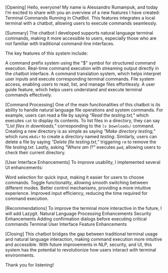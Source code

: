 [Opening]
Hello, everyone! My name is Alessandro Rumampuk, and today I’m excited to share with you an overview of a new features I have created: Terminal Commands Running in ChatBot. This features integrates a local terminal with a chatbot, allowing users to execute commands seamlessly.

[Summary]
The chatbot I developed supports natural language terminal commands, making it more accessible to users, especially those who are not familiar with traditional command-line interfaces.

The key features of this system include:

A command prefix system using the "$" symbol for structured command execution.
Real-time command execution with streaming output directly in the chatbot interface.
A command translation system, which helps interpret user inputs and execute corresponding terminal commands.
File system access, enabling users to read, list, and manage files effortlessly.
A user guide feature, which helps users understand and execute terminal commands effectively.

[Command Processing]
One of the main functionalities of this chatbot is its ability to handle natural language file operations and system commands. For example, users can read a file by saying *"Read the testing.txt,"* which executes `cat` to display its contents. To list files in a directory, they can say *"List files in downloads,"* corresponding to the `ls Downloads/` command. Creating a new directory is as simple as saying *"Make directory testing,"* which runs `mkdir` to create a directory named *testing*. Similarly, users can delete a file by saying *"Delete file testing.txt,"* triggering `rm` to remove the file *testing.txt*. Lastly, asking *"Where am I?"* executes `pwd`, allowing users to check their current directory.

[User Interface Enhancements]
To improve usability, I implemented several UI enhancements:

Word selection for quick input, making it easier for users to choose commands.
Toggle functionality, allowing smooth switching between different modes.
Better control mechanisms, providing a more intuitive experience.
Improved input efficiency, reducing the time required for command execution.

[Recommendations]
To improve the terminal more interactive in the future, I will add Lazygit.
Natural Language Processing Enhancements
Security Enhancements
Adding confirmation dialogs before executing critical commands
Terminal User Interface Feature Enhancements

[Closing]
This chatbot bridges the gap between traditional terminal usage and natural language interaction, making command execution more intuitive and accessible. With future improvements in NLP, security, and UI, this system has the potential to revolutionize how users interact with terminal environments.

Thank you for listening!